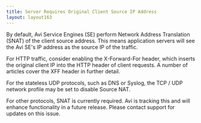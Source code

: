 ```yaml
---
title: Server Requires Original Client Source IP Address
layout: layout163
---
```

By default, Avi Service Engines (SE) perform Network Address Translation (SNAT) of the client source address. This means application servers will see the Avi SE's IP address as the source IP of the traffic.

For HTTP traffic, consider enabling the X-Forward-For header, which inserts the original client IP into the HTTP header of client requests. A number of articles cover the XFF header in further detail.

For the stateless UDP protocols, such as DNS or Syslog, the TCP / UDP network profile may be set to disable Source NAT.

For other protocols, SNAT is currently required. Avi is tracking this and will enhance functionality in a future release. Please contact support for updates on this issue.
